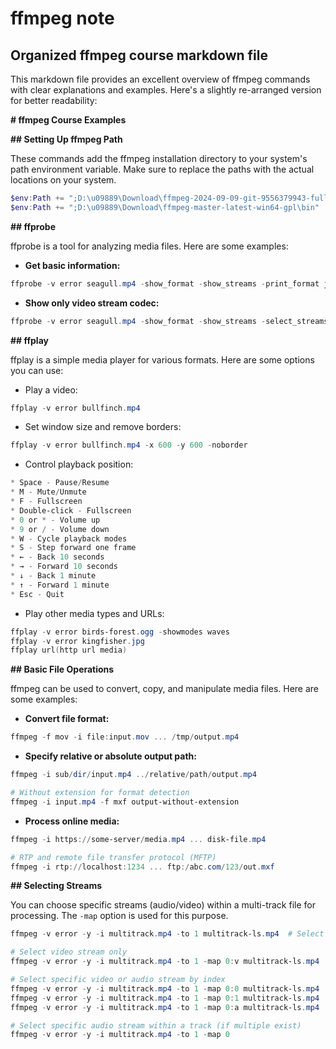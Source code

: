 # ffmpeg note

## Organized ffmpeg course markdown file

This markdown file provides an excellent overview of ffmpeg commands with clear explanations and examples. Here's a slightly re-arranged version for better readability:

**# ffmpeg Course Examples**

**## Setting Up ffmpeg Path**

These commands add the ffmpeg installation directory to your system's path environment variable. Make sure to replace the paths with the actual locations on your system.

```powershell
$env:Path += ";D:\u09889\Download\ffmpeg-2024-09-09-git-9556379943-full_build\ffmpeg-2024-09-09-git-9556379943-full_build\bin"
$env:Path += ";D:\u09889\Download\ffmpeg-master-latest-win64-gpl\bin"
```

**## ffprobe**

ffprobe is a tool for analyzing media files. Here are some examples:

* **Get basic information:**

```powershell
ffprobe -v error seagull.mp4 -show_format -show_streams -print_format json
```

* **Show only video stream codec:**

```powershell
ffprobe -v error seagull.mp4 -show_format -show_streams -select_streams v -show_entries stream=codec_name
```

**## ffplay**

ffplay is a simple media player for various formats. Here are some options you can use:

* Play a video:

```powershell
ffplay -v error bullfinch.mp4
```

* Set window size and remove borders:

```powershell
ffplay -v error bullfinch.mp4 -x 600 -y 600 -noborder
```

* Control playback position:

```powershell
* Space - Pause/Resume
* M - Mute/Unmute
* F - Fullscreen
* Double-click - Fullscreen
* 0 or * - Volume up
* 9 or / - Volume down
* W - Cycle playback modes
* S - Step forward one frame
* ← - Back 10 seconds
* → - Forward 10 seconds
* ↓ - Back 1 minute
* ↑ - Forward 1 minute
* Esc - Quit
```

* Play other media types and URLs:

```powershell
ffplay -v error birds-forest.ogg -showmodes waves
ffplay -v error kingfisher.jpg
ffplay url(http url media)
```

**## Basic File Operations**

ffmpeg can be used to convert, copy, and manipulate media files. Here are some examples:

* **Convert file format:**

```powershell
ffmpeg -f mov -i file:input.mov ... /tmp/output.mp4
```

* **Specify relative or absolute output path:**

```powershell
ffmpeg -i sub/dir/input.mp4 ../relative/path/output.mp4

# Without extension for format detection
ffmpeg -i input.mp4 -f mxf output-without-extension
```

* **Process online media:**

```powershell
ffmpeg -i https://some-server/media.mp4 ... disk-file.mp4

# RTP and remote file transfer protocol (MFTP)
ffmpeg -i rtp://localhost:1234 ... ftp:/abc.com/123/out.mxf
```

**## Selecting Streams**

You can choose specific streams (audio/video) within a multi-track file for processing. The `-map` option is used for this purpose.

```powershell
ffmpeg -v error -y -i multitrack.mp4 -to 1 multitrack-ls.mp4  # Select first second of the entire file

# Select video stream only
ffmpeg -v error -y -i multitrack.mp4 -to 1 -map 0:v multitrack-ls.mp4

# Select specific video or audio stream by index
ffmpeg -v error -y -i multitrack.mp4 -to 1 -map 0:0 multitrack-ls.mp4  # First video stream
ffmpeg -v error -y -i multitrack.mp4 -to 1 -map 0:1 multitrack-ls.mp4  # First audio stream
ffmpeg -v error -y -i multitrack.mp4 -to 1 -map 0:a multitrack-ls.mp4  # All audio streams

# Select specific audio stream within a track (if multiple exist)
ffmpeg -v error -y -i multitrack.mp4 -to 1 -map 0
```
